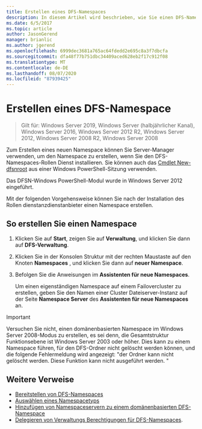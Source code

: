 ```yaml
---
title: Erstellen eines DFS-Namespaces
description: In diesem Artikel wird beschrieben, wie Sie einen DFS-Namespace erstellen.
ms.date: 6/5/2017
ms.topic: article
author: JasonGerend
manager: brianlic
ms.author: jgerend
ms.openlocfilehash: 6999dec3681a765ac64fdedd2e695c8a3f7dbcfa
ms.sourcegitcommit: dfa48f77b751dbc34409aced628eb2f17c912f08
ms.translationtype: MT
ms.contentlocale: de-DE
ms.lasthandoff: 08/07/2020
ms.locfileid: "87939425"
---
```

# <a name="create-a-dfs-namespace"></a>Erstellen eines DFS-Namespace

> Gilt für: Windows Server 2019, Windows Server (halbjährlicher Kanal), Windows Server 2016, Windows Server 2012 R2, Windows Server 2012, Windows Server 2008 R2, Windows Server 2008

Zum Erstellen eines neuen Namespace können Sie Server-Manager verwenden, um den Namespace zu erstellen, wenn Sie den DFS-Namespaces-Rollen Dienst installieren. Sie können auch das [Cmdlet New-dfsnroot](/powershell/module/dfsn/new-dfsnroot) aus einer Windows PowerShell-Sitzung verwenden.

Das DFSN-Windows PowerShell-Modul wurde in Windows Server 2012 eingeführt.

Mit der folgenden Vorgehensweise können Sie nach der Installation des Rollen dienstanzdienstanbieter einen Namespace erstellen.

## <a name="to-create-a-namespace"></a>So erstellen Sie einen Namespace

1.  Klicken Sie auf **Start**, zeigen Sie auf **Verwaltung**, und klicken Sie dann auf **DFS-Verwaltung**.

2.  Klicken Sie in der Konsolen Struktur mit der rechten Maustaste auf den Knoten **Namespaces** , und klicken Sie dann auf **neuer Namespace**.

3.  Befolgen Sie die Anweisungen im **Assistenten für neue Namespaces**.

    Um einen eigenständigen Namespace auf einem Failovercluster zu erstellen, geben Sie den Namen einer Cluster Dateiserver-Instanz auf der Seite **Namespace Server** des **Assistenten für neue Namespaces** an.

> [!IMPORTANT]
> Versuchen Sie nicht, einen domänenbasierten Namespace im Windows Server 2008-Modus zu erstellen, es sei denn, die Gesamtstruktur Funktionsebene ist Windows Server 2003 oder höher. Dies kann zu einem Namespace führen, für den DFS-Ordner nicht gelöscht werden können, und die folgende Fehlermeldung wird angezeigt: "der Ordner kann nicht gelöscht werden. Diese Funktion kann nicht ausgeführt werden. "

## <a name="additional-references"></a>Weitere Verweise

-   [Bereitstellen von DFS-Namespaces](deploying-dfs-namespaces.md)
-   [Auswählen eines Namespacetyps](choose-a-namespace-type.md)
-   [Hinzufügen von Namespaceservern zu einem domänenbasierten DFS-Namespace](add-namespace-servers-to-a-domain-based-dfs-namespace.md)
-   [Delegieren von Verwaltungs Berechtigungen für DFS-Namespaces](delegate-management-permissions-for-dfs-namespaces.md).
